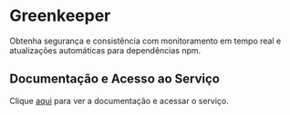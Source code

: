 # Greenkeeper

Obtenha segurança e consistência com monitoramento em tempo real e atualizações automáticas para dependências npm.

## Documentação e Acesso ao Serviço

Clique [aqui](https://greenkeeper.io) para ver a documentação e acessar o serviço.